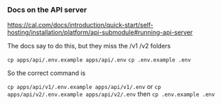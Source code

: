 ### Docs on the API server
https://cal.com/docs/introduction/quick-start/self-hosting/installation/platform/api-submodule#running-api-server

The docs say to do this, but they miss the /v1 /v2 folders

```cp apps/api/.env.example apps/api/.env```
```cp .env.example .env```

So the correct command is

```cp apps/api/v1/.env.example apps/api/v1/.env```
or 
```cp apps/api/v2/.env.example apps/api/v2/.env```
then
```cp .env.example .env```


